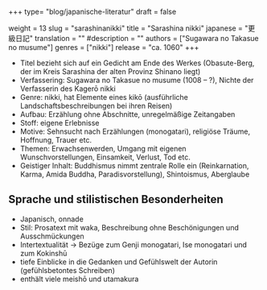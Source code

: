 +++
type= "blog/japanische-literatur"
draft = false

weight = 13
slug = "sarashinanikki"
title = "Sarashina nikki"
japanese = "更級日記"
translation = ""
#description = ""
authors = ["Sugawara no Takasue no musume"]
genres = ["nikki"]
release = "ca. 1060"
+++

- Titel bezieht sich auf ein Gedicht am Ende des Werkes (Obasute-Berg, der im Kreis Sarashina der alten Provinz Shinano liegt)
- Verfassering: Sugawara no Takasue no musume (1008 – ?), Nichte der Verfasserin des Kagerō nikki
- Genre: nikki, hat Elemente eines kikō (ausführliche Landschaftsbeschreibungen bei ihren Reisen)
- Aufbau: Erzählung ohne Abschnitte, unregelmäßige Zeitangaben
- Stoff: eigene Erlebnisse
- Motive: Sehnsucht nach Erzählungen (monogatari), religiöse Träume, Hoffnung, Trauer etc.
- Themen: Erwachsenwerden, Umgang mit eigenen Wunschvorstellungen, Einsamkeit, Verlust, Tod etc.
- Geistiger Inhalt: Buddhismus nimmt zentrale Rolle ein (Reinkarnation, Karma, Amida Buddha, Paradisvorstellung), Shintoismus, Aberglaube

## Sprache und stilistischen Besonderheiten

- Japanisch, onnade
- Stil: Prosatext mit waka, Beschreibung ohne Beschönigungen und Ausschmückungen
- Intertextualität -> Bezüge zum Genji monogatari, Ise monogatari und zum Kokinshū
- tiefe Einblicke in die Gedanken und Gefühlswelt der Autorin (gefühlsbetontes Schreiben)
- enthält viele meishō und utamakura

